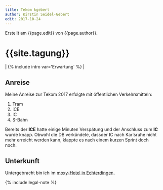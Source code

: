 ```yaml
---
title: Tekom kgebert
author: Kirstin Seidel-Gebert
edit: 2017-10-24
---
```

Erstellt am {{page.edit}} von {{page.author}}.

# {{site.tagung}}
| {% include intro var='Erwartung' %} |

## Anreise

Meine Anreise zur Tekom 2017 erfolgte mit öffentlichen Verkehrsmitteln:
1. Tram
1. ICE
1. IC
1. S-Bahn

Bereits der **ICE** hatte einige Minuten Verspätung und der Anschluss zum **IC** wurde knapp. Obwohl die DB verkündete, dassder IC nach 
Karlsruhe nicht mehr erreicht werden kann, klappte es nach einem kurzen Sprint doch noch.

## Unterkunft
Untergebracht bin ich im [moxy-Hotel in Echterdingen](http://www.marriott.de/hotels/hotel-information/restaurant/strox-moxy-stuttgart-airport-messe/).

{% include legal-note %}
